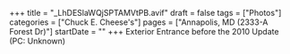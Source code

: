 +++
title = "_LhDESlaWQjSPTAMVtPB.avif"
draft = false
tags = ["Photos"]
categories = ["Chuck E. Cheese's"]
pages = ["Annapolis, MD (2333-A Forest Dr)"]
startDate = ""
+++
Exterior Entrance before the 2010 Update (PC: Unknown)
